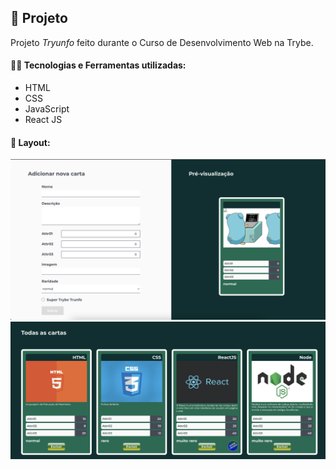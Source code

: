 ## 📌 Projeto
Projeto _Tryunfo_ feito durante o Curso de Desenvolvimento Web na Trybe.

#### 👩‍💻 Tecnologias e Ferramentas utilizadas:
- HTML
- CSS
- JavaScript
- React JS

#### 📸 Layout:
![Desktop](./src/images/screenshot.png)
![Desktop](./src/images/screenshotCards.png)
